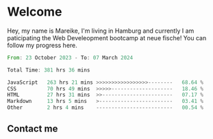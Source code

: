 # Welcome

Hey, my name is Mareike, I'm living in Hamburg and currently I am paticipating the Web Develeopment bootcamp at neue fische!
You can follow my progress here.

<!--START_SECTION:waka-->

```rust
From: 23 October 2023 - To: 07 March 2024

Total Time: 381 hrs 36 mins

JavaScript   263 hrs 21 mins >>>>>>>>>>>>>>>>>--------   68.64 %
CSS          70 hrs 49 mins  >>>>>--------------------   18.46 %
HTML         27 hrs 31 mins  >>-----------------------   07.17 %
Markdown     13 hrs 5 mins   >------------------------   03.41 %
Other        2 hrs 4 mins    -------------------------   00.54 %
```

<!--END_SECTION:waka-->

## Contact me



